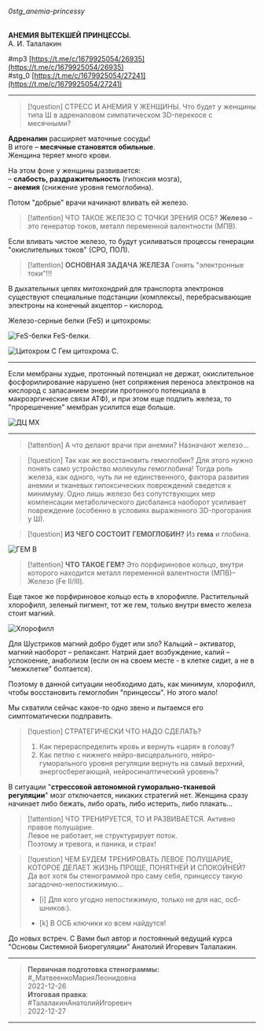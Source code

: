 ###### 0stg_anemia-princessy
**АНЕМИЯ ВЫТЕКШЕЙ ПРИНЦЕССЫ.**  
А. И. Талалакин  

#mp3 [https://t.me/c/1679925054/26935](https://t.me/c/1679925054/26935)  
#stg_0 [https://t.me/c/1679925054/27241](https://t.me/c/1679925054/27241)   

***

> [!question] СТРЕСС И АНЕМИЯ У ЖЕНЩИНЫ.
> Что будет у женщины типа Ш в адреналовом симпатическом 3D-перекосе с месячными?  

**Адреналин** расширяет маточные сосуды!  
В итоге – **месячные становятся обильные**.  
Женщина теряет много крови.

На этом фоне у женщины развивается:  
– **слабость, раздражительность** (гипоксия мозга),  
– **анемия** (снижение уровня гемоглобина).  

Потом "добрые" врачи начинают вливать ей железо.  

> [!attention] ЧТО ТАКОЕ ЖЕЛЕЗО С ТОЧКИ ЗРЕНИЯ ОСБ?
> **Железо** – это генератор токов, металл переменной валентности (МПВ). 

Если вливать чистое железо, то будут усиливаться процессы генерации "окислительных токов" (СРО, ПОЛ).  

> [!attention] **ОСНОВНАЯ ЗАДАЧА ЖЕЛЕЗА** 
> Гонять "электронные токи"!!!

В дыхательных цепях митохондрий для транспорта электронов существуют специальные подстанции (комплексы), перебрасывающие электроны на конечный акцептор – кислород.  

Железо-серные белки (FeS) и цитохромы:

![FeS-белки](https://telegra.ph/file/437ea0681378eb27d7291.jpg)
FeS-белки.

![Цитохром C](https://telegra.ph/file/bc5da976b60282c77538f.jpg)
Гем цитохрома C.

***
Если мембраны худые, протонный потенциал не держат, окислительное фосфорилирование нарушено (нет сопряжения переноса электронов на кислород с запасанием энергии протонного потенциала в макроэргические связи АТФ), и при этом еще подлить железа, то "прорешечение" мембран усилится еще больше.  

![ДЦ МХ](https://telegra.ph/file/34ef5aeabeed06b081e20.jpg)

***
> [!attention] А что делают врачи при анемии? 
> Назначают железо...  

> [!question] Так как же восстановить гемоглобин? 
> Для этого нужно понять само устройство молекулы гемоглобина! Тогда роль железа, как одного, чуть ли не единственного, фактора развития анемии и тканевых гипоксических повреждений сведется к минимуму. Одно лишь железо без сопутствующих мер компенсации метаболического дисбаланса наоборот усиливает повреждение (особенно в условиях выраженного 3D-прогорания у Ш).


> [!question] **ИЗ ЧЕГО СОСТОИТ ГЕМОГЛОБИН?**
> Из **гема** и глобина. 

![ГЕМ B](https://telegra.ph/file/fbdbac8597f444b798114.jpg)  

> [!attention] **ЧТО ТАКОЕ ГЕМ?**
> Это порфириновое кольцо, внутри которого находится металл переменной валентности (МПВ)– Железо (Fe II/III).  


Еще такое же порфириновое кольцо есть в хлорофилле. Растительный хлорофилл, зеленый пигмент, тот же гем, только внутри вместо железа стоит магний.  

![Хлорофилл](https://telegra.ph/file/4b5d7be917dfbfbe6461f.jpg)

Для Шустриков магний добро будет или зло? Кальций – активатор, магний наоборот – релаксант. Натрий дает возбуждение, калий – успокоение, анаболизм (если он на своем месте - в клетке сидит, а не в "межклетке" болтается).  

Поэтому в данной ситуации необходимо дать, как минимум, хлорофилл, чтобы восстановить гемоглобин "принцессы". Но этого мало!  

Мы схватили сейчас какое-то одно звено и пытаемся его симптоматически подправить.  

> [!question] СТРАТЕГИЧЕСКИ ЧТО НАДО СДЕЛАТЬ? 
> 1. Как перераспределить кровь и вернуть «царя» в голову?  
> 2. Как петлю с нижнего нейро-висцерального, нейро-гуморального уровня регуляции вернуть на самый верхний, энергосберегающий,  нейросинаптический уровень?  

В ситуации "**стрессовой автономной гуморально-тканевой регуляции**" мозг отключается, никаких стратегий нет. Женщина сразу начинает либо бежать, либо орать, либо истерить, либо плакать...  

> [!attention] ЧТО ТРЕНИРУЕТСЯ, ТО И РАЗВИВАЕТСЯ. 
> Активно правое полушарие.  
> Левое не работает, не структурирует поток.   
> Поэтому и тревога, и паника, и страх!  

> [!question] ЧЕМ БУДЕМ ТРЕНИРОВАТЬ ЛЕВОЕ ПОЛУШАРИЕ, КОТОРОЕ ДЕЛАЕТ ЖИЗНЬ ПРОЩЕ, ПОНЯТНЕЙ И СПОКОЙНЕЙ?  
> Да вот хотя бы стенограммой про саму себя, принцессу такую загадочно-непостижимую... 
> 
> - [i] Для кого угодно непостижимую, только не для нас, осб-шников:).
> 
> - [k] В ОСБ ключики ко всем найдутся!

До новых встреч. С Вами был автор и постоянный ведущий курса "Основы Системной Биорегуляции" Анатолий Игоревич Талалакин.




***  
> **Первичная подготовка стенограммы:**
#_МатвеенкоМарияЛеонидовна  
> 2022-12-26  
> **Итоговая правка**:  
#ТалалакинАнатолийИгоревич  
> 2022-12-27  

***